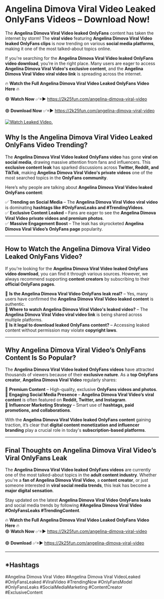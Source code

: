 # Angelina Dimova Viral Video Leaked OnlyFans Videos – Download Now!

The **Angelina Dimova Viral Video leaked OnlyFans** content has taken the internet by storm! The **viral video** featuring **Angelina Dimova Viral Video leaked OnlyFans clips** is now trending on various **social media platforms**, making it one of the most talked-about topics online.  

If you're searching for the **Angelina Dimova Viral Video leaked OnlyFans video download**, you’re in the right place. Many users are eager to access **Angelina Dimova Viral Video's exclusive content**, and the **Angelina Dimova Viral Video viral video link** is spreading across the internet.  

🔥 **Watch the Full Angelina Dimova Viral Video Leaked OnlyFans Video Here** 🔥  

🟢 **Watch Now** ✅=► https://2k25fun.com/angelina-dimova-viral-video

🟢 **Download Now** ✅=► https://2k25fun.com/angelina-dimova-viral-video

[![Watch Leaked Video.](https://miro.medium.com/v2/resize:fit:828/format:webp/1*cilzJN44JGOrTw9NJCrNHA.gif "Watch Leaked Video")](https://2k25fun.com/angelina-dimova-viral-video)

## **Why Is the Angelina Dimova Viral Video Leaked OnlyFans Video Trending?**  

The **Angelina Dimova Viral Video leaked OnlyFans video** has gone **viral on social media**, drawing massive attention from fans and influencers. This **exclusive content leak** has sparked discussions across **Twitter, Reddit, and TikTok**, making **Angelina Dimova Viral Video's private videos** one of the most searched topics in the **OnlyFans community**.  

Here’s why people are talking about **Angelina Dimova Viral Video leaked OnlyFans content**:  

✅ **Trending on Social Media** – The **Angelina Dimova Viral Video viral video** is dominating **hashtags like #OnlyFansLeaks and #TrendingVideos**.  
✅ **Exclusive Content Leaked** – Fans are eager to see the **Angelina Dimova Viral Video private videos and premium photos**.  
✅ **Massive Engagement Boost** – The leak has skyrocketed **Angelina Dimova Viral Video’s OnlyFans page** popularity.  

---

## **How to Watch the Angelina Dimova Viral Video Leaked OnlyFans Video?**  

If you're looking for the **Angelina Dimova Viral Video leaked OnlyFans video download**, you can find it through various sources. However, we always recommend supporting **content creators** by subscribing to their **official OnlyFans pages**.  

🔹 **Is the Angelina Dimova Viral Video OnlyFans leak real?** – Yes, many users have confirmed the **Angelina Dimova Viral Video leaked content** is authentic.  
🔹 **Where to watch Angelina Dimova Viral Video's leaked video?** – The **Angelina Dimova Viral Video viral video link** is being shared across multiple platforms.  
🔹 **Is it legal to download leaked OnlyFans content?** – Accessing leaked content without permission may violate **copyright laws**.  

---

## **Why Angelina Dimova Viral Video’s OnlyFans Content Is So Popular?**  

The **Angelina Dimova Viral Video leaked OnlyFans videos** have attracted thousands of viewers because of their **exclusive nature**. As a **top OnlyFans creator**, **Angelina Dimova Viral Video** regularly shares:  

📌 **Premium Content** – High-quality, exclusive **OnlyFans videos and photos**.  
📌 **Engaging Social Media Presence** – **Angelina Dimova Viral Video’s viral content** is often featured on **Reddit, Twitter, and Instagram**.  
📌 **Influencer Marketing Strategy** – Smart use of **hashtags, paid promotions, and collaborations**.  

With the **Angelina Dimova Viral Video leaked OnlyFans content** gaining traction, it’s clear that **digital content monetization and influencer branding** play a crucial role in today's **subscription-based platforms**.  

---

## **Final Thoughts on Angelina Dimova Viral Video’s Viral OnlyFans Leak**  

The **Angelina Dimova Viral Video leaked OnlyFans videos** are currently one of the most talked-about topics in the **adult content industry**. Whether you're a **fan of Angelina Dimova Viral Video**, a **content creator**, or just someone interested in **viral social media trends**, this leak has become a **major digital sensation**.  

Stay updated on the latest **Angelina Dimova Viral Video OnlyFans leaks** and social media trends by following **#Angelina Dimova Viral Video #OnlyFansLeaks #TrendingContent**.  

🔥 **Watch the Full Angelina Dimova Viral Video Leaked OnlyFans Video Here** 🔥  
🟢 **Watch Now** ✅=► https://2k25fun.com/angelina-dimova-viral-video

🟢 **Download** ✅=► https://2k25fun.com/angelina-dimova-viral-video

---

## *Hashtags
#Angelina Dimova Viral Video #Angelina Dimova Viral VideoLeaked #OnlyFansLeaked #ViralVideo #TrendingNow #OnlyFansModel #OnlyFansLeaks #SocialMediaMarketing #ContentCreator #ExclusiveContent  